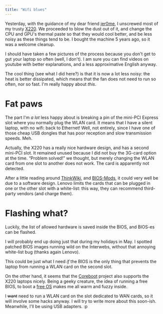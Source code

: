 ```yaml
---
title: "Wifi blues"
---
```


Yesterday, with the guidance of my dear friend [jer0me][jer0me], I unscrewed
most of my trusty [X220][x220]. We proceeded to blow the dust out of it, and
change the CPU and GPU's thermal paste so that they would cool better, and be
less noisy as these things tend to be. I bought the machine 5 years ago, so it
was a welcome cleanup.

I should have taken a few pictures of the process because you don't get to gut
your laptop so often (well, I don't). I am sure you can find videos on youtube
with better explanations, and a less approximative English anyway.

The cool thing (see what I did here?) is that it is now a lot less noisy: the
heat is better dissipated, which means that the fan does not need to run so
often, nor so fast. I'm really happy about _this_.

# Fat paws

The part I'm _a lot_ less happy about is breaking a pin of the mini-PCI Express
slot where you normally plug the WLAN card. It means that I have a silent
laptop, with no wifi: back to Ethernet! Well, not entirely, since I have one of
those cheap USB dongles that has poor reception and slow transmission speeds.
Meh.

Actually, the X220 has a really nice hardware design, and has a second mini-PCI
slot. It remained unused because I did not buy the 3G-card option at the time.
“Problem solved!” we thought, but merely changing the WLAN card from one slot to
another does not work. The card is apparently not detected.

After a little reading around [ThinkWiki][thinkwiki], and [BIOS-Mods][biosmods],
it could very well be due to a software design. Lenovo limits the cards that can
be plugged in one or the other slot with a white-list: this way, they can
recommend third-party vendors (and charge them).

# Flashing what?

Luckily, the list of allowed hardware is saved inside the BIOS, and BIOS-es can
be flashed.

I will probably end up doing just that during my holidays in May. I spotted
patched BIOS images running wild on the Interwebs, without that annoying
white-list bug (thanks again Lenovo).

This could be just what I need _if_ the BIOS is the only thing that prevents the
laptop from running a WLAN card on the second slot.

On the other hand, it seems that the [Coreboot][coreboot-x220] project also
supports the X220 laptops nicely. Being a geeky creature, the idea of running a
free BIOS, to boot a [free OS][arch] makes me all warm and fuzzy inside.

I ~~want~~ need to run a WLAN card on the slot dedicated to WAN cards, so it
will involve some hacks anyway. I will try to write more about this soon-ish.
Meanwhile, I'll be using USB adapters. :p

[jer0me]: http://blog.jardinmagique.info/
[x220]: https://en.wikipedia.org/wiki/ThinkPad_X_Series#X220
[thinkwiki]: http://www.thinkwiki.org/
[biosmods]: https://www.bios-mods.com/
[coreboot-x220]: https://www.coreboot.org/Board:lenovo/x220
[arch]: http://archlinux.org/
